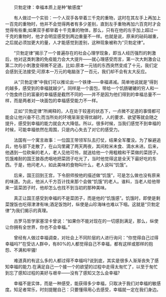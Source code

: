 　　贝勃定律：幸福本质上是种“敏感度”

　　有人做过一个实验：一个人双手各举着三千克的重物，这时在其左手上再加上一百克的重物时，他并不会觉得两者有多少差别，直到左手重物再加六百克时才会觉得有些重;如果双手都举着十千克重的物体，那么，只有在他的左手加上超过一千克的重物时，他才会明显感受到两边重量不一样。也就是说，原来的砝码越重，之后就必须加更大的量，人才能感觉到差别，这种现象被称为“贝勃定律”。

　　“贝勃定律”揭示了一个普遍存在的社会心理学现象，即当人经历强烈的刺激后，他对这类刺激的免疫能力会大大提升——就心理感受而言，第一次大刺激会让第二次的小刺激变得微不足道。比如:原本一元钱的东西突然变成了十元，我们定会感到无法接受;可原本一万元的电脑涨了一百元，我们却不会有太大反应。

　　从“贝勃定律”中我们可以推论出一个铁律——幸福递减。简单地说就是“得到的越多，感受到的幸福就越少”。同样是一个面包，带给一个饥肠辘辘的穷人和一个饱食终日的富豪的幸福感是截然不同的——并不是因为他们得到的幸福总量不一样，而是两者对一块面包的幸福感受能力不一样。

　　正如“贝勃定律”所阐释的，人在处于较差的状态下，一点微不足道的事情都可能会让他兴奋不已;而当所处的环境渐渐变得优越时，人的要求、欲望等就会随之提升，感受到幸福的能力就会大大降低。所以，很多时候，当我们感觉不到幸福的时候，可能幸福依然在周围，只是内心失去了对它的感受力。

　　法国有一个寓言故事：一位国王带领军队去打仗，结果全军覆没。为了躲避追兵，他与部下走散了，在山沟里藏了两天两夜，其间粒米未食、滴水未进。后来，他遇到一位砍柴的老人，老人见他可怜，就送给他一个用粗粮和干菜做的菜团子。饥饿难耐的国王狼吞虎咽地把菜团子吃光了，当时他觉得这是全天下最好吃的东西。于是，他问老人，如此美味的食物叫什么，老人说叫“饥饿”。

　　后来，国王回到王宫，下令厨师按他的描述做“饥饿”，可是怎么做也没有原来的味道。为此，他派人千方百计找来那个会做“饥饿”的老人。谁料，当老人给他带来一篮菜团子时，他却怎么也找不到当初的那种美味。

　　真正让国王感受到幸福的不是菜团子，而是他的“饥饿感”。饥饿时，即使是剩菜馊饭也吃得津津有味;酒足饭饱时，纵使是山珍海味也难以下咽。这就是“贝勃定律”为我们揭示的真理。

　　古罗马哲学家塞涅卡曾说：“如果你不能对现在的一切感到满足，那么，纵使让你拥有全世界，你也不会幸福。”

　　曾经有人做过幸福调查，对社会上不同阶层的人进行询问：“你觉得自己过得幸福吗?”在受访人群中，有80%的人都觉得自己不幸福，都有这样或那样的抱怨、不满和牢骚!

　　难道真的有这么多的人都过得不幸福吗?说到底，其实是很多人渐渐丧失了感知幸福的能力.在满足自己一个接一个的欲望的过程中走得太匆忙了，以至于匆忙到忘了感知过程的美好与艰辛——没有了感知又怎么会幸福?

　　幸福不是实体，而是一种感受，能获得多少幸福，只取决于我们对幸福的敏感度。知足者常乐，时刻提醒自己：只要懂得用心去感受，幸福就一定在我们身边。

